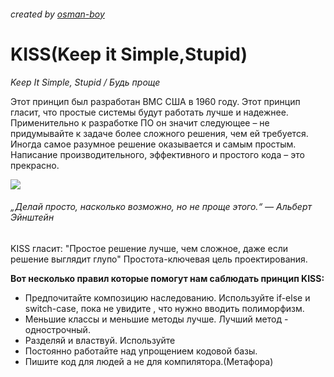 ###### created by [osman-boy](https://github.com/osman-boy)

# **KISS(Keep it Simple,Stupid)**

_Keep It Simple, Stupid / Будь проще_

Этот принцип был разработан ВМС США в 1960 году. Этот принцип гласит, что простые системы будут
работать лучше и надежнее. Применительно к разработке ПО он значит следующее – не придумывайте к
задаче более сложного решения, чем ей требуется. Иногда самое разумное решение оказывается и самым
простым. Написание производительного, эффективного и простого кода – это прекрасно.

![](kiss.png)

###### „Делай просто, насколько возможно, но не проще этого.“ — Альберт Эйнштейн

KISS гласит: "Простое решение лучше, чем сложное, даже если решение выглядит глупо"
Простота-ключевая цель проектирования.

**Вот несколько правил которые помогут нам саблюдать принцип KISS:**

* Предпочитайте композицию наследованию. Используйте if-else и switch-case, пока не увидите \, что
  нужно вводить полиморфизм.
* Меньшие классы и меньшие методы лучше. Лучший метод - однострочный.
* Разделяй и властвуй. Используйте
* Постоянно работайте над упрощением кодовой базы.
* Пишите код для людей а не для компилятора.(Метафора)

